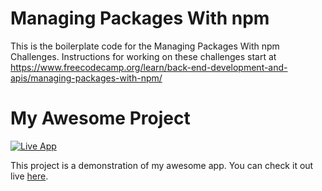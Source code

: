 # Managing Packages With npm

This is the boilerplate code for the Managing Packages With npm Challenges. Instructions for working on these challenges start at https://www.freecodecamp.org/learn/back-end-development-and-apis/managing-packages-with-npm/

# My Awesome Project

[![Live App](https://img.shields.io/badge/Live_App-Online-brightgreen)](https://github.com/RobPallot/boilerplate-npm)

This project is a demonstration of my awesome app. You can check it out live [here](https://your-username.github.io/your-repo/).

